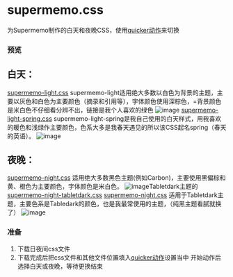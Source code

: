# supermemo.css

为Supermemo制作的白天和夜晚CSS，使用[quicker动作](https://getquicker.net/Sharedaction?code=5466a227-10bf-4177-1528-08db213847bc&fromMyShare=True)来切换

### 预览

## 白天：
[supermemo-light.css](https://github.com/github-gracefeng/supermemo.css/blob/main/supermemo-light.css)
supermemo-light适用绝大多数以白色为背景的主题，主要以灰色和白色为主要颜色（摘录和引用等），字体颜色使用深棕色，=背景颜色是米白色不仔细看分辨不出，链接是我个人喜欢的绿色
![image](https://user-images.githubusercontent.com/119791464/236665988-3ab2259e-9055-48f8-8039-dc7403fb72ed.png)
[supermemo-light-spring.css](https://github.com/github-gracefeng/supermemo.css/blob/main/supermemo-light-spring.css)
supermemo-light-spring是我自己使用的白天样式，用我喜欢的暖色和浅绿作主要颜色，色系大多是我春天遇见的所以该CSS起名spring（春天的英语）。
![image](https://user-images.githubusercontent.com/119791464/228283376-12a1fc4b-6117-449d-972b-736615cc5922.png)
## 夜晚：
[supermemo-night.css](https://github.com/github-gracefeng/supermemo.css/blob/main/supermemo-night.css)
适用绝大多数黑色主题(例如Carbon)，主要使用黑偏棕和黄、橙色为主要颜色，字体颜色是米白色。
![image](https://user-images.githubusercontent.com/119791464/236478798-33bbb960-f148-4b4e-8422-646f1def95fa.png)Tabletdark主题的[supermemo-night-tabletdark.css](https://github.com/github-gracefeng/supermemo.css/blob/main/supermemo-night-tabletdark.css)
[supermemo-night.css](https://github.com/github-gracefeng/supermemo.css/blob/main/supermemo-night-tabletdark.css)
适用于Tabletdark主题，主要色系是Tabledark的颜色，也是我最常使用的主题，（纯黑主题看腻就换了）
![image](https://user-images.githubusercontent.com/119791464/228284032-8d805984-864b-46cb-bf96-e8b62f8bc59e.png)


### 准备
1. 下载日夜间css文件
2. 下载完成后把css文件和其他文件位置填入[quicker动作](https://getquicker.net/Sharedaction?code=5466a227-10bf-4177-1528-08db213847bc&fromMyShare=True)设置当中
开始动作后选择白天或夜晚，等待更换结束
